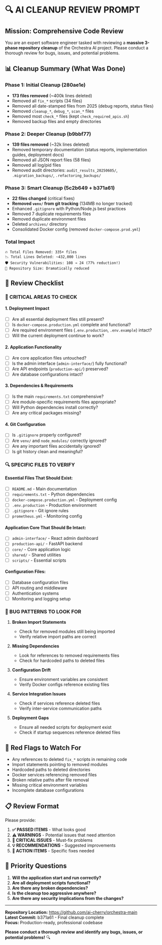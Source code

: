 # 🔍 **AI CLEANUP REVIEW PROMPT**

## **Mission: Comprehensive Code Review**

You are an expert software engineer tasked with reviewing a **massive 3-phase repository cleanup** of the Orchestra AI project. Please conduct a thorough review for bugs, issues, and potential problems.

## 📊 **Cleanup Summary (What Was Done)**

### **Phase 1: Initial Cleanup (280ae1e)**
- **173 files removed** (~400k lines deleted)
- Removed all `fix_*` scripts (34 files)
- Removed all date-stamped files from 2025 (debug reports, status files)
- Removed `cleanup_*`, `debug_*`, `scan_*` files
- Removed most `check_*` files (kept `check_required_apis.sh`)
- Removed backup files and empty directories

### **Phase 2: Deeper Cleanup (b9bbf77)**
- **139 files removed** (~32k lines deleted)
- Removed temporary documentation (status reports, implementation guides, deployment docs)
- Removed all JSON report files (58 files)
- Removed all log/pid files
- Removed audit directories: `audit_results_20250605/`, `.migration_backups/`, `.refactoring_backups/`

### **Phase 3: Smart Cleanup (5c2b649 + b371a61)**
- **22 files changed** (critical fixes)
- **Removed `venv/` from git tracking** (134MB no longer tracked)
- Enhanced `.gitignore` with Python/Node.js best practices
- Removed 7 duplicate requirements files
- Removed duplicate environment files
- Deleted `archives/` directory
- Consolidated Docker config (removed `docker-compose.prod.yml`)

### **Total Impact**
```
🔥 Total Files Removed: 335+ files
📉 Total Lines Deleted: ~432,000 lines
🛡️ Security Vulnerabilities: 108 → 24 (77% reduction!)
💾 Repository Size: Dramatically reduced
```

## 🎯 **Review Checklist**

### **🚨 CRITICAL AREAS TO CHECK**

#### **1. Deployment Impact**
- [ ] Are all essential deployment files still present?
- [ ] Is `docker-compose.production.yml` complete and functional?
- [ ] Are required environment files (`.env.production`, `.env.example`) intact?
- [ ] Will the current deployment continue to work?

#### **2. Application Functionality**
- [ ] Are core application files untouched?
- [ ] Is the admin interface (`admin-interface/`) fully functional?
- [ ] Are API endpoints (`production-api/`) preserved?
- [ ] Are database configurations intact?

#### **3. Dependencies & Requirements**
- [ ] Is the main `requirements.txt` comprehensive?
- [ ] Are module-specific requirements files appropriate?
- [ ] Will Python dependencies install correctly?
- [ ] Are any critical packages missing?

#### **4. Git Configuration**
- [ ] Is `.gitignore` properly configured?
- [ ] Are `venv/` and `node_modules/` correctly ignored?
- [ ] Are any important files accidentally ignored?
- [ ] Is git history clean and meaningful?

### **🔍 SPECIFIC FILES TO VERIFY**

#### **Essential Files That Should Exist:**
- [ ] `README.md` - Main documentation
- [ ] `requirements.txt` - Python dependencies
- [ ] `docker-compose.production.yml` - Deployment config
- [ ] `.env.production` - Production environment
- [ ] `.gitignore` - Git ignore rules
- [ ] `prometheus.yml` - Monitoring config

#### **Application Core That Should Be Intact:**
- [ ] `admin-interface/` - React admin dashboard
- [ ] `production-api/` - FastAPI backend
- [ ] `core/` - Core application logic
- [ ] `shared/` - Shared utilities
- [ ] `scripts/` - Essential scripts

#### **Configuration Files:**
- [ ] Database configuration files
- [ ] API routing and middleware
- [ ] Authentication systems
- [ ] Monitoring and logging setup

### **🐛 BUG PATTERNS TO LOOK FOR**

1. **Broken Import Statements**
   - Check for removed modules still being imported
   - Verify relative import paths are correct

2. **Missing Dependencies**
   - Look for references to removed requirements files
   - Check for hardcoded paths to deleted files

3. **Configuration Drift**
   - Ensure environment variables are consistent
   - Verify Docker configs reference existing files

4. **Service Integration Issues**
   - Check if services reference deleted files
   - Verify inter-service communication paths

5. **Deployment Gaps**
   - Ensure all needed scripts for deployment exist
   - Check if startup sequences reference deleted files

## 🚨 **Red Flags to Watch For**

- Any references to deleted `fix_*` scripts in remaining code
- Import statements pointing to removed modules
- Hardcoded paths to deleted directories
- Docker services referencing removed files
- Broken relative paths after file removal
- Missing critical environment variables
- Incomplete database configurations

## 📋 **Review Format**

Please provide:

1. **✅ PASSED ITEMS** - What looks good
2. **⚠️ WARNINGS** - Potential issues that need attention  
3. **🚨 CRITICAL ISSUES** - Must-fix problems
4. **💡 RECOMMENDATIONS** - Suggested improvements
5. **🔧 ACTION ITEMS** - Specific fixes needed

## 🎯 **Priority Questions**

1. **Will the application start and run correctly?**
2. **Are all deployment scripts functional?**
3. **Are there any broken dependencies?**
4. **Is the cleanup too aggressive anywhere?**
5. **Are there any security implications from the changes?**

---

**Repository Location:** https://github.com/ai-cherry/orchestra-main  
**Latest Commit:** b371a61 - Final cleanup complete  
**Focus:** Production-ready, professional codebase

**Please conduct a thorough review and identify any bugs, issues, or potential problems!** 🔍 